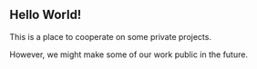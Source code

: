 ## Hello World!

This is a place to cooperate on some private projects.

However, we might make some of our work public in the future.
